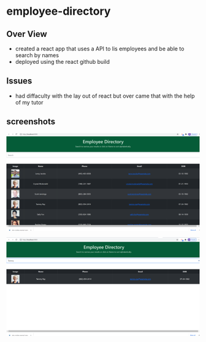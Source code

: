# employee-directory

## Over View

* created a react app that uses a API to lis employees and be able to search by names
* deployed using the react github build

## Issues

* had diffaculty with the lay out of react but over came that with the help of my tutor

## screenshots 

![fontpage](my-app\assets\EDhomepage.png)

![search](my-app\assets\EDsearch.png)